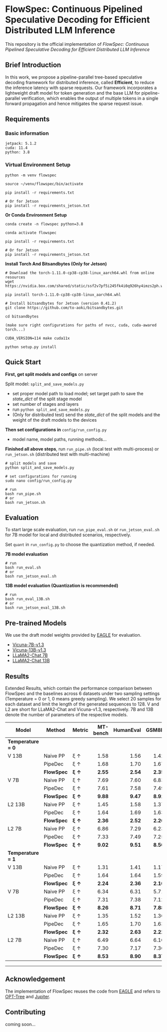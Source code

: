 # FlowSpec: Continuous Pipelined Speculative Decoding for Efficient Distributed LLM Inference
This repository is the official implementation of _FlowSpec: Continuous Pipelined Speculative Decoding for Efficient Distributed LLM Inference_

## Brief Introduction
In this work, we propose a pipeline-parallel tree-based speculative decoding framework for distributed inference, called **Efficient**, to reduce the inference latency with sparse requests. 
Our framework incorporates a lightweight draft model for token generation and the base LLM for pipeline-parallel verification, which enables the output of multiple tokens in a single forward propagation and hence mitigates the sparse request issue. 

## Requirements

### Basic information

```
jetpack: 5.1.2
cuda: 11.4
python: 3.8
```

### Virtual Environment Setup

```shell
python -m venv flowspec

source ~/venv/flowspec/bin/activate

pip install -r requirements.txt

# Or for Jetson
pip install -r requirements_jetson.txt
```

**Or Conda Environment Setup**

```shell
conda create -n flowspec python=3.8

conda activate flowspec

pip install -r requirements.txt

# Or for Jetson
pip install -r requirements_jetson.txt
```

**Install Torch And Bitsandbytes (Only for Jetson)**

```shell
# Download the torch-1.11.0-cp38-cp38-linux_aarch64.whl from online resources
wget https://nvidia.box.com/shared/static/ssf2v7pf5i245fk4i0q926hy4imzs2ph.whl

pip install torch-1.11.0-cp38-cp38-linux_aarch64.whl

# Install bitsandbytes for Jetson (version 0.41.2)
git clone https://github.com/to-aoki/bitsandbytes.git

cd bitsandbytes

(make sure right configurations for paths of nvcc, cuda, cuda-awared torch...)

CUDA_VERSION=114 make cuda11x

python setup.py install
```



## Quick Start

**First, get split models and configs** on server

Split model: `split_and_save_models.py`

- set proper model path to load model; set target path to save the *state_dict* of the split stage model
- set number of stages and layers
- run `python split_and_save_models.py`
- (Only for distributed test) send the *state_dict* of the split models and the weight of the draft models to the devices

**Then set configurations in**  `config/run_config.py`

- model name, model paths, running methods...

**Finished all above steps**, run `run_pipe.sh` (local test with multi-process) or `run_jetson.sh` (distributed test with multi-machine)

``` shell
# split models and save
python split_and_save_models.py

# set configurations for running
sudo nano config/run_config.py

# run
bash run_pipe.sh
# or
bash run_jetson.sh
```

## Evaluation

To start large scale evaluation, run `run_pipe_eval.sh` or `run_jetson_eval.sh` for 7B model for local and distributed scenarios, respectively. 

Set `quant` in `run_config.py` to choose the quantization method, if needed.

**7B model evaluation**
``` shell
# run
bash run_eval.sh
# or
bash run_jetson_eval.sh
```

**13B model evaluation (Quantization is recommended)**
``` shell
# run
bash run_eval_13B.sh
# or
bash run_jetson_eval_13B.sh
```

## Pre-trained Models

We use the draft model weights provided by [EAGLE](https://github.com/SafeAILab/EAGLE/tree/main) for evaluation.

- [Vicuna-7B-v1.3](https://huggingface.co/yuhuili/EAGLE-Vicuna-7B-v1.3)
- [Vicuna-13B-v1.3](https://huggingface.co/yuhuili/EAGLE-Vicuna-13B-v1.3)
- [LLaMA2-Chat 7B](https://huggingface.co/yuhuili/EAGLE-llama2-chat-7B)
- [LLaMA2-Chat 13B](https://huggingface.co/yuhuili/EAGLE-llama2-chat-13B)

## Results

Extended Results, which contain the performance comparison between FlowSpec and the
baselines across 6 datasets under two sampling settings (Temperature = 0 or 1, 0 means greedy
sampling). We select 20 samples for each dataset and limit the length of the generated sequences to
128. V and L2 are short for LLaMA2-Chat and Vicuna-v1.3, respectively. 7B and 13B denote the
number of parameters of the respective models.

| Model    | Method      | Metric       | MT-bench | HumanEval | GSM8K | Alpaca | CNN/DM | Natural Ques. | Mean  | SR↑     |
|----------|-------------|--------------|---------:|----------:|------:|-------:|-------:|--------------:|------:|---------|
| **Temperature = 0** |  |  |  |  |  |  |  |  |  |  |
| V 13B    | Naive PP    | ξ ↑          |     1.58 |      1.56 |  1.42 |   1.25 |   1.15 |         1.03 | 1.33  | 1.00×   |
|          | PipeDec     | ξ ↑          |     1.68 |      1.70 |  1.67 |   1.62 |   1.45 |         1.51 | 1.60  | 1.45×   |
|          | **FlowSpec**| **ξ ↑**      | **2.55** |  **2.54** |**2.35**|**2.05**|**1.82**|     **1.74** |**2.18**|**1.64×**|
| V 7B     | Naive PP    | ξ ↑          |     7.69 |      7.60 |  6.83 |   6.27 |   4.81 |         5.04 | 6.37  | 1.00×   |
|          | PipeDec     | ξ ↑          |     7.61 |      7.58 |  7.49 |   7.27 |   6.19 |         6.81 | 7.16  | 1.12×   |
|          | **FlowSpec**| **ξ ↑**      | **9.88** |  **9.47** |**8.91**|**8.28**|**6.43**|**7.17**     |**8.40**|**1.32×**|
| L2 13B   | Naive PP    | ξ ↑          |     1.45 |      1.58 |  1.37 |   1.25 |   1.12 |         1.13 | 1.31  | 1.00×   |
|          | PipeDec     | ξ ↑          |     1.64 |      1.69 |  1.63 |   1.60 |   1.47 |         1.55 | 1.59  | 1.21×   |
|          | **FlowSpec**| **ξ ↑**      | **2.36** |  **2.52** |**2.26**|**2.10**|**1.82**|**1.92**     |**2.16**|**1.65×**|
| L2 7B    | Naive PP    | ξ ↑          |     6.86 |      7.29 |  6.23 |   6.19 |   4.77 |         5.29 | 6.10  | 1.00×   |
|          | PipeDec     | ξ ↑          |     7.33 |      7.49 |  7.25 |   7.19 |   6.17 |         6.78 | 7.03  | 1.15×   |
|          | **FlowSpec**| **ξ ↑**      | **9.02** | **9.51** |**8.50**|**8.49**|**6.41**|**7.46**     |**8.23**|**1.35×**|
| **Temperature = 1** |  |  |  |  |  |  |  |  |  |  |
| V 13B    | Naive PP    | ξ ↑          |     1.31 |      1.41 |  1.17 |   1.06 |   1.01 |         0.97 | 1.16  | 1.00×   |
|          | PipeDec     | ξ ↑          |     1.64 |      1.64 |  1.59 |   1.55 |   1.41 |         1.49 | 1.55  | 1.34×   |
|          | **FlowSpec**| **ξ ↑**      | **2.24** |  **2.36** |**2.10**|**1.85**|**1.66**|**1.57**     |**1.96**|**1.70×**|
| V 7B     | Naive PP    | ξ ↑          |     6.34 |      6.31 |  5.71 |   5.19 |   4.47 |         4.38 | 5.40  | 1.00×   |
|          | PipeDec     | ξ ↑          |     7.31 |      7.38 |  7.12 |   6.87 |   5.94 |      **6.56**| 6.86  | 1.27×   |
|          | **FlowSpec**| **ξ ↑**      | **8.26** |  **8.71** |**7.88**|**7.37**|**5.96**|        6.32 | **7.42**|**1.37×**|
| L2 13B   | Naive PP    | ξ ↑          |     1.35 |      1.52 |  1.30 |   1.20 |   1.07 |         1.15 | 1.26  | 1.00×   |
|          | PipeDec     | ξ ↑          |     1.65 |      1.70 |  1.63 |   1.59 |   1.47 |         1.58 | 1.60  | 1.26×   |
|          | **FlowSpec**| **ξ ↑**      | **2.32** |  **2.63** |  **2.22**|**2.04**|**1.72**|**1.99**|**2.15**|**1.71×**|
| L2 7B    | Naive PP    | ξ ↑          |     6.49 |      6.64 |  6.10 |   5.90 |   4.50 |         5.24 | 5.81  | 1.00×   |
|          | PipeDec     | ξ ↑          |     7.30 |      7.17 |  7.36 |   7.22 |   6.13 |         6.95 | 7.02  | 1.20×   |
|          | **FlowSpec**| **ξ ↑**      | **8.53** |  **8.90** |**8.37**|**8.01**|**6.14**|**7.31**|**7.88**|**1.36×**|
---

## Acknowledgement
The implementation of FlowSpec reuses the code from [EAGLE](https://github.com/SafeAILab/EAGLE) and refers to [OPT-Tree](https://github.com/Jikai0Wang/OPT-Tree) and [Jupiter](https://github.com/ysyisyourbrother/Jupiter).

## Contributing
coming soon...

